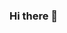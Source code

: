 ### Hi there 👋

<!--
**sethbrad/sethbrad** is a ✨ _special_ ✨ repository because its `README.md` (this file) appears on your GitHub profile.

- 🔭 I’m currently working on ... My third year of study as a Computer Engineering Student
- 🌱 I’m currently learning ... Algorithms, Operating Systems, and GUI Design
- 👯 I’m looking to collaborate on ... Game development projects
- 🤔 I’m looking for help with ... Getting started creating Audio Plugins
- 💬 Ask me about ... My hobbies
- 📫 How to reach me: ... Hit the links in my bio!
- 😄 Pronouns: ... He/Him
- ⚡ Fun fact: ... I have a pet tarantula
-->
